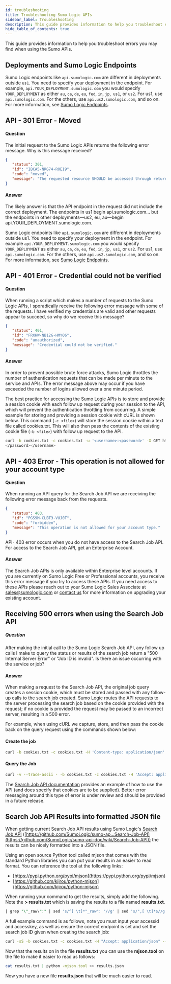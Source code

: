 ```yaml
---
id: troubleshooting
title: Troubleshooting Sumo Logic APIs
sidebar_label: Troubleshooting
description: This guide provides information to help you troubleshoot errors you may find when using the Sumo APIs.
hide_table_of_contents: true
---
```


This guide provides information to help you troubleshoot errors you may find when using the Sumo APIs.

## Deployments and Sumo Logic Endpoints
Sumo Logic endpoints like `api.sumologic.com` are different in deployments outside `us1`. You need to specify your deployment in the endpoint. For example, `api.YOUR_DEPLOYMENT.sumologic.com` you would specify `YOUR_DEPLOYMENT` as either `au`, `ca`, `de`, `eu`, `fed`, `in`, `jp`,` us1`, or `us2`. For us1, use `api.sumologic.com`. For the others, use `api.us2.sumologic.com`, and so on. For more information, see [Sumo Logic Endpoints](/docs/api/getting-started#sumo-logic-endpoints-by-deployment-and-firewall-security).

## API - 301 Error - Moved

#### Question

The initial request to the Sumo Logic APIs returns the following error message. Why is this message received?

```json
{
   "status": 301,
   "id": "IBCA5-NRG74-ROEI9",
   "code": "moved",
   "message": "The requested resource SHOULD be accessed through returned URI in Location Header."
}
```

#### Answer

The likely answer is that the API endpoint in the request did not include the correct deployment. The endpoints in us1 begin api.sumologic.com... but the endpoints in other deployments—us2, eu, au—begin api.YOUR_DEPLOYMENT.sumologic.com.


Sumo Logic endpoints like `api.sumologic.com` are different in deployments outside us1. You need to specify your deployment in the endpoint. For example `api.YOUR_DEPLOYMENT.sumologic.com` you would specify `YOUR_DEPLOYMENT` as either `au`, `ca`, `de`, `eu`, `fed`, `in`, `jp`,` us1`, or `us2`. For us1, use `api.sumologic.com`. For the others, use `api.us2.sumologic.com`, and so on. For more information, see [Sumo Logic Endpoints](/docs/api/getting-started#sumo-logic-endpoints-by-deployment-and-firewall-security).


## API - 401 Error - Credential could not be verified

#### Question

When running a script which makes a number of requests to the Sumo Logic APIs, I sporadically receive the following error message with some of the requests. I have verified my credentials are valid and other requests appear to succeed, so why do we receive this message?

```json
{
   "status": 401,
   "id": "FRXHW-NB12G-HMYO6",
   "code": "unauthorized",
   "message": "Credential could not be verified."
}
```

#### Answer

In order to prevent possible brute force attacks, Sumo Logic throttles the number of authentication requests that can be made per minute to the service and APIs. The error message above may occur if you have exceeded the number of logins allowed over a one minute period.

The best practice for accessing the Sumo Logic APIs is to store and provide a session cookie with each follow up request during your session to the API, which will prevent the authentication throttling from occurring. A simple example for storing and providing a session cookie with cURL is shown below. This command (`-c <file>`) will store the session cookie within a text file called cookies.txt. This will also then pass the contents of the existing cookie file (`-b <file>`) with follow up request to the API.

```bash
curl -b cookies.txt -c cookies.txt -u '<username>:<password>' -X GET https://api.sumologic.com/api/v1/collectors
</password></username>
```


## API - 403 Error - This operation is not allowed for your account type

#### Question

When running an API query for the Search Job API we are receiving the following error message back from the requests.

```json
{
   "status": 403,
   "id": "PGS9M-CLBT3-VUJ0T",
   "code": "forbidden",
   "message": "This operation is not allowed for your account type."
}
```

API- 403 error occurs when you do not have access to the Search Job API.  For access to the Search Job API, get an Enterprise Account.


#### Answer

The Search Job APIs is only available within Enterprise level accounts. If you are currently on Sumo Logic Free or Professional accounts, you receive this error message if you try to access these APIs. If you need access to these APIs please reach out to your Sumo Logic Sales Associate at sales@sumologic.com or [contact us](https://www.sumologic.com/contact-us/) for more information on upgrading your existing account.


## Receiving 500 errors when using the Search Job API

##### Question

After making the initial call to the Sumo Logic Search Job API, any follow up calls I make to query the status or results of the search job return a "500 Internal Server Error" or "Job ID is invalid". Is there an issue occurring with the service or job?

#### Answer

When making a request to the Search Job API, the original job query creates a session cookie, which must be stored and passed with any follow-up calls to the search job created. Sumo Logic routes the API requests to the server processing the search job based on the cookie provided with the request; if no cookie is provided the request may be passed to an incorrect server, resulting in a 500 error.

For example, when using cURL we capture, store, and then pass the cookie back on the query request using the commands shown below:

#### Create the job

```bash
curl -b cookies.txt -c cookies.txt -H 'Content-type: application/json' -H 'Accept: application/json' -X POST -T createSearchJob.json --user <ACCESSID>:<ACCESSKEY> https://api.sumologic.com/api/v1/search/jobs
```

#### Query the Job

```bash
curl -v --trace-ascii - -b cookies.txt -c cookies.txt -H 'Accept: application/json' --user <ACCESSID>:<ACCESSKEY> https://api.sumologic.com/api/v1/search/jobs/<SEARCH_JOB_ID>
```

The [Search Job API documentation](https://github.com/SumoLogic/sumo-api-doc/wiki/search-job-api%20) provides an example of how to use the API (and does specify that cookies are to be supplied). Better error messaging around this type of error is under review and should be provided in a future release.


## Search Job API Results into formatted JSON file

When getting current Search Job API results using Sumo Logic's [Search Job API](https://github.com/SumoLogic/sumo-api-doc/wiki/Search-Job-API) ([https://github.com/SumoLogic/sumo-ap...Search-Job-API](https://github.com/SumoLogic/sumo-api-doc/wiki/Search-Job-API)) the results can be nicely formatted into a JSON file.

Using an open source Python tool called mjson that comes with the standard Python libraries you can put your results in an easier to read format. You can reference the tool at the following links:
* [https://pypi.python.org/pypi/mjson](https://pypi.python.org/pypi/mjson)
* [https://github.com/kjirou/python-mjson](https://github.com/kjirou/python-mjson)

When running your command to get the results, simply add the following. Note the **> results.txt** which is saving the results to a file named **results.txt**.

```sql
| grep "\"_raw\":" | sed 's/^[ \t]*"_raw": "//g' | sed 's/",[ \t]*$//g' > results.txt
```

A full example command is as follows, note you must input your accessid and accesskey, as well as ensure the correct endpoint is set and set the search job ID given when creating the search job:

```bash
curl -sS -b cookies.txt -c cookies.txt -H "Accept: application/json" --user ACCESSID:ACCESSKEY "https://api.sumologic.com/api/v1/sea...=0&limit=10000" | grep "\"_raw\":" | sed 's/^[ \t]*"_raw": "//g' | sed 's/",[ \t]*$//g' > results.txt
```

Now that the results on in the file **results.txt** you can use the **mjson.tool** on the file to make it easier to read as follows:

```bash
cat results.txt | python -mjson.tool >> results.json
```

Now you have a new file **results.json** that will be much easier to read.
